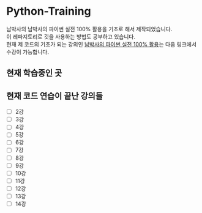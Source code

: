 # Python-Training
남박사의 남박사의 파이썬 실전 100% 활용을 기초로 해서 제작되었습니다.  
이 레파지토리로 깃을 사용하는 방법도 공부하고 있습니다.  
현재 제 코드의 기초가 되는 강의인 [남박사의 파이썬 실전 100% 활용](https://www.inflearn.com/course/파이썬-활용#)는 다음 링크에서 수강이 가능합니다.  

## 현재 학습중인 곳

## 현재 코드 연습이 끝난 강의들
- [ ] 2강
- [ ] 3강
- [ ] 4강
- [ ] 5강
- [ ] 6강
- [ ] 7강
- [ ] 8강
- [ ] 9강
- [ ] 10강
- [ ] 11강
- [ ] 12강
- [ ] 13강
- [ ] 14강